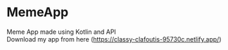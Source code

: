 # MemeApp
Meme App made using Kotlin and API
<br>
<h>Download my app from here (https://classy-clafoutis-95730c.netlify.app/)</h>
